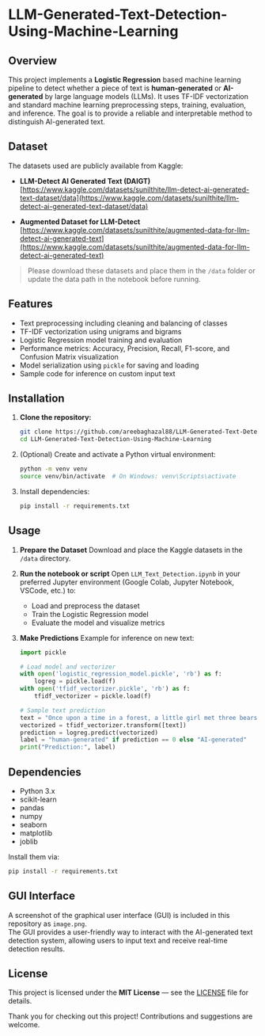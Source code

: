 # LLM-Generated-Text-Detection-Using-Machine-Learning

## Overview
This project implements a **Logistic Regression** based machine learning pipeline to detect whether a piece of text is **human-generated** or **AI-generated** by large language models (LLMs). It uses TF-IDF vectorization and standard machine learning preprocessing steps, training, evaluation, and inference. The goal is to provide a reliable and interpretable method to distinguish AI-generated text.

## Dataset

The datasets used are publicly available from Kaggle:

- **LLM-Detect AI Generated Text (DAIGT)**  
  [https://www.kaggle.com/datasets/sunilthite/llm-detect-ai-generated-text-dataset/data](https://www.kaggle.com/datasets/sunilthite/llm-detect-ai-generated-text-dataset/data)

- **Augmented Dataset for LLM-Detect**  
  [https://www.kaggle.com/datasets/sunilthite/augmented-data-for-llm-detect-ai-generated-text](https://www.kaggle.com/datasets/sunilthite/augmented-data-for-llm-detect-ai-generated-text)

> Please download these datasets and place them in the `/data` folder or update the data path in the notebook before running.


## Features

- Text preprocessing including cleaning and balancing of classes
- TF-IDF vectorization using unigrams and bigrams
- Logistic Regression model training and evaluation
- Performance metrics: Accuracy, Precision, Recall, F1-score, and Confusion Matrix visualization
- Model serialization using `pickle` for saving and loading
- Sample code for inference on custom input text



## Installation

1. **Clone the repository:**
   ```bash
   git clone https://github.com/areebaghazal88/LLM-Generated-Text-Detection-Using-Machine-Learning.git
   cd LLM-Generated-Text-Detection-Using-Machine-Learning
   ```

2. (Optional) Create and activate a Python virtual environment:

   ```bash
   python -m venv venv
   source venv/bin/activate  # On Windows: venv\Scripts\activate
   ```

3. Install dependencies:

   ```bash
   pip install -r requirements.txt
   ```


## Usage

1. **Prepare the Dataset**
   Download and place the Kaggle datasets in the `/data` directory.

2. **Run the notebook or script**
   Open `LLM_Text_Detection.ipynb` in your preferred Jupyter environment (Google Colab, Jupyter Notebook, VSCode, etc.) to:

   * Load and preprocess the dataset
   * Train the Logistic Regression model
   * Evaluate the model and visualize metrics

3. **Make Predictions**
   Example for inference on new text:

   ```python
   import pickle

   # Load model and vectorizer
   with open('logistic_regression_model.pickle', 'rb') as f:
       logreg = pickle.load(f)
   with open('tfidf_vectorizer.pickle', 'rb') as f:
       tfidf_vectorizer = pickle.load(f)

   # Sample text prediction
   text = "Once upon a time in a forest, a little girl met three bears..."
   vectorized = tfidf_vectorizer.transform([text])
   prediction = logreg.predict(vectorized)
   label = "human-generated" if prediction == 0 else "AI-generated"
   print("Prediction:", label)
   ```



## Dependencies

* Python 3.x
* scikit-learn
* pandas
* numpy
* seaborn
* matplotlib
* joblib

Install them via:

```bash
pip install -r requirements.txt
```

## GUI Interface

A screenshot of the graphical user interface (GUI) is included in this repository as `image.png`.  
The GUI provides a user-friendly way to interact with the AI-generated text detection system, allowing users to input text and receive real-time detection results.



## License

This project is licensed under the **MIT License** — see the [LICENSE](LICENSE) file for details.


Thank you for checking out this project! Contributions and suggestions are welcome.

